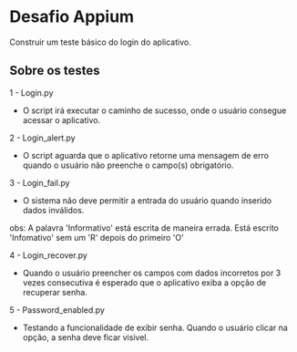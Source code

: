 # Desafio Appium

Construir um teste básico do login do aplicativo.

## Sobre os testes 

1 - Login.py 

  - O script irá executar o caminho de sucesso, onde o usuário consegue acessar o aplicativo. 

2 - Login_alert.py
  
  - O script aguarda que o aplicativo retorne uma mensagem de erro quando o usuário não preenche o campo(s) obrigatório. 

3 - Login_fail.py

  - O sistema não deve permitir a entrada do usuário quando inserido dados inválidos.
  
  obs: A palavra 'Informativo' está escrita de maneira errada. Está escrito 'Infomativo' sem um 'R' depois do primeiro 'O'
  
4 - Login_recover.py
  
  - Quando o usuário preencher os campos com dados incorretos por 3 vezes consecutiva é esperado que o aplicativo exiba a opção de recuperar senha.

5 - Password_enabled.py
  
  - Testando a funcionalidade de exibir senha.  Quando o usuário clicar na opção, a senha deve ficar visivel. 
  

